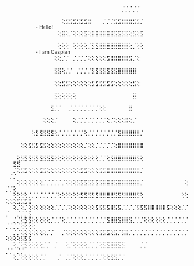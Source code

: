 ⠀⠀⠀⠀⠀⠀⠀⠀⠀⠀⠀⠀⠀⠀⠀⠀⠀⠀⠀⠀⠀⠀⠀⠀⠀⠀⠀⠀⠀⠀⠀⡈⡈⡈⡈⡈⠀⠀⠀⠀⠀⠀⠀⠀⠀⠀⠀⠀⠀⠀⠀⠀⠀⠀⠀⠀⠀
⠀⠀⠀⠀⠀⠀⠀⠀⠀⠀⠀⠀⠀⠀⠀⢕⣫⣫⣫⣫⣫⣫⣿⠀⠀⠀⡈⡈⡈⣫⣫⣿⣿⣿⣫⣫⡈⠀⠀⠀⠀⠀⠀⠀⠀⠀⠀⠀⠀⠀⠀⠀⠀⠀⠀⠀⠀- Hello!
⠀⠀⠀⠀⠀⠀⠀⠀⠀⠀⠀⠀⠀⠀⢕⣿⢕⡈⢕⢕⢕⣫⢕⣿⣿⣿⣿⣿⣿⣫⣫⣫⣫⢕⣫⢕⣫⠀⠀⠀⠀⠀⠀⠀⠀⠀⠀⠀⠀⠀⠀⠀⠀⠀⠀⠀⠀
⠀⠀⠀⠀⠀⠀⠀⠀⠀⠀⠀⠀⠀⠀⢕⢕⢕⠀⢕⢕⢕⢕⡈⣫⣫⣿⣿⣿⣿⣿⣿⣿⣿⢕⡈⢕⢕⠀⠀⠀⠀⠀⠀⠀⠀⠀⠀⠀⠀⠀⠀⠀⠀⠀⠀⠀⠀- I am Caspian 
⠀⠀⠀⠀⠀⠀⠀⠀⠀⠀⠀⠀⠀⢕⢕⡈⡈⠀⡈⡈⡈⡈⢕⢕⢕⢕⢕⣫⣿⣿⣿⣿⣿⣫⡈⢕⠀⠀⠀⠀⠀⠀⠀⠀⠀⠀⠀⠀⠀⠀⠀⠀⠀⠀⠀⠀⠀
⠀⠀⠀⠀⠀⠀⠀⠀⠀⠀⠀⠀⠀⣫⣫⢕⡈⡈⠀⡈⡈⡈⡈⣫⣫⣫⣫⣫⣫⣫⣿⣿⣿⣿⣿⠀⠀⠀⠀⠀⠀⠀⠀⠀⠀⠀⠀⠀⠀⠀⠀⠀⠀⠀⠀⠀⠀
⠀⠀⠀⠀⠀⠀⠀⠀⠀⠀⠀⠀⠀⢕⢕⣫⣫⢕⢕⢕⢕⢕⢕⣫⣫⣫⣫⣫⣫⢕⢕⢕⢕⢕⣫⢕⠀⠀⠀⠀⠀⠀⠀⠀⠀⠀⠀⠀⠀⠀⠀⠀⠀⠀⠀⠀⠀
⠀⠀⠀⠀⠀⠀⠀⠀⠀⠀⠀⠀⠀⣫⢕⢕⢕⢕⢕⠀⠀⠀⠀⠀⠀⠀⠀⠀⠀⠀⠀⠀⠀⠀⣿⠀⠀⠀⠀⠀⠀⠀⠀⠀⠀⠀⠀⠀⠀⠀⠀⠀⠀⠀⠀⠀⠀
⠀⠀⠀⠀⠀⠀⠀⠀⠀⠀⠀⠀⣫⡈⡈⠀⠀⡈⡈⡈⡈⡈⡈⡈⡈⢕⢕⠀⠀⠀⠀⠀⠀⣿⠀⠀⠀⠀⠀⠀⠀⠀⠀⠀⠀⠀⠀⠀⠀⠀⠀⠀⠀⠀⠀⠀⠀
⠀⠀⠀⠀⠀⠀⠀⠀⠀⠀⢕⢕⢕⡈⠀⠀⠀⠀⢕⡈⡈⡈⡈⡈⡈⡈⡈⢕⡈⢕⢕⢕⣿⢕⡈⠀⠀⠀⠀⠀⠀⠀⠀⠀⠀⠀⠀⠀⠀⠀⠀⠀⠀⠀⠀⠀⠀
⠀⠀⠀⠀⠀⠀⠀⢕⣫⣫⣫⣫⣫⢕⡈⡈⡈⡈⡈⡈⡈⢕⡈⡈⡈⡈⡈⡈⡈⡈⣫⣿⣿⣿⣿⣿⡈⠀⠀⠀⠀⠀⠀⠀⠀⠀⠀⠀⠀⠀⠀⠀⠀⠀⠀⠀⠀
⠀⠀⠀⠀⢕⢕⣫⣫⣫⣫⣫⢕⢕⢕⢕⢕⢕⢕⢕⢕⢕⡈⢕⢕⡈⡈⡈⡈⡈⢕⣿⣿⣿⣿⣿⣿⣿⠀⠀⠀⠀⠀⠀⠀⠀⠀⠀⠀⠀⠀⠀⠀⠀⠀⠀⠀⠀
⠀⠀⠀⢕⣫⣫⣫⣫⣫⣫⣫⣫⣫⢕⢕⢕⢕⢕⢕⢕⢕⢕⢕⢕⢕⡈⡈⢕⣫⣿⣿⣿⣿⣿⣿⣫⢕⠀⠀⠀⠀⠀⠀⠀⠀⠀⠀⠀⠀⠀⠀⣫⣫⠀⠀⠀⠀
⠀⠀⡈⢕⣫⣫⢕⢕⢕⣫⣫⢕⢕⢕⢕⢕⢕⢕⢕⢕⣫⣫⢕⢕⢕⣫⣫⣿⣿⣿⣿⣿⣿⣿⣿⣿⡈⠀⠀⠀⠀⠀⠀⠀⠀⠀⠀⠀⠀⠀⡈⡈⠀⠀⠀⠀⠀
⠀⠀⠀⢕⢕⢕⢕⢕⢕⢕⡈⡈⡈⡈⡈⡈⢕⢕⢕⣫⣫⣫⣫⣫⣫⣫⣿⣿⣿⣫⣿⣿⣿⣿⣿⣿⡈⠀⠀⠀⠀⠀⠀⠀⠀⠀⠀⠀⢕⡈⡈⢕⠀⠀⠀⠀⠀
⠀⠀⢕⢕⢕⢕⡈⡈⡈⡈⡈⡈⡈⡈⢕⢕⢕⢕⢕⢕⣫⣫⣫⣫⣫⣿⣿⣿⣿⣫⣫⣫⣿⣿⣿⣫⢕⠀⠀⠀⠀⠀⠀⠀⠀⠀⠀⢕⢕⢕⢕⢕⣫⣫⣫⣿⠀
⠀⠀⢕⡈⢕⡈⢕⢕⢕⢕⢕⢕⢕⡈⡈⡈⡈⢕⢕⢕⢕⢕⢕⢕⣫⣫⣫⣫⣿⣫⣫⡈⡈⡈⡈⣫⣫⣫⣿⣿⣿⣿⣿⣫⢕⢕⢕⡈⡈⡈⠀⠀⡈⡈⡈⣫⠀
⠀⠀⡈⡈⢕⣫⣫⢕⢕⢕⢕⢕⡈⡈⡈⢕⡈⡈⡈⡈⡈⡈⡈⡈⡈⡈⡈⣫⣿⣿⣫⣿⣿⣫⡈⡈⡈⢕⢕⢕⢕⢕⢕⡈⡈⡈⡈⡈⡈⡈⡈⡈⡈⢕⢕⢕⢕
⠀⠀⡈⡈⢕⢕⢕⢕⢕⢕⢕⡈⡈⠀⠀⡈⢕⢕⢕⢕⢕⢕⢕⢕⢕⣫⣫⣫⢕⣫⡈⣫⣿⡈⡈⡈⡈⡈⡈⡈⡈⡈⡈⡈⡈⡈⡈⡈⡈⢕⢕⢕⢕⣫⣫⣫⠀
⠀⠀⢕⡈⢕⣫⢕⢕⢕⢕⡈⡈⠀⡈⠀⠀⢕⡈⢕⢕⢕⢕⡈⡈⡈⢕⣫⣫⣿⣿⣫⣫⠀⠀⠀⠀⡈⡈⠀⠀⠀⠀⠀⠀⠀⠀⠀⠀⠀⡈⡈⠀⡈⡈⠀⠀⠀
⠀⠀⢕⡈⢕⢕⢕⢕⢕⡈⡈⠀⠀⠀⡈⠀⡈⡈⢕⢕⢕⡈⡈⡈⡈⡈⢕⢕⣫⣫⡈⡈⠀⠀⠀⠀⠀⠀⠀⠀⠀⠀⠀⠀⠀⠀⠀⠀⠀⠀⠀⠀⠀⠀⠀⠀⠀


<!--
**Casp-ian/Casp-ian** is a ✨ _special_ ✨ repository because its `README.md` (this file) appears on your GitHub profile.

Here are some ideas to get you started:

- 🔭 I’m currently working on ...
- 🌱 I’m currently learning ...
- 👯 I’m looking to collaborate on ...
- 🤔 I’m looking for help with ...
- 💬 Ask me about ...
- 📫 How to reach me: ...
- 😄 Pronouns: ...
- ⚡ Fun fact: ...
-->
